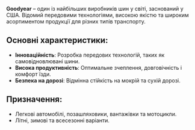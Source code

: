 **Goodyear** – один із найбільших виробників шин у світі, заснований у США. Відомий передовими технологіями, високою якістю та широким асортиментом продукції для різних типів транспорту.

## Основні характеристики:

- **Інноваційність**: Розробка передових технологій, таких як самовідновлювані шини.
- **Висока продуктивність**: Оптимальне зчеплення, довговічність і комфорт їзди.
- **Безпека на дорозі**: Відмінна стійкість на мокрій та сухій дорозі.

## Призначення:

- Легкові автомобілі, позашляховики, вантажівки та мотоцикли.
- Літні, зимові та всесезонні варіанти.
